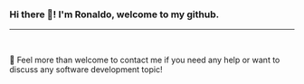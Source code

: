 ### Hi there 👋! I'm Ronaldo, welcome to my github.

<hr />


<br/>

💬 Feel more than welcome to contact me if you need any help or want to discuss any software development topic! </br></br>
